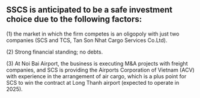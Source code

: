 ## SSCS is anticipated to be a safe investment choice due to the following factors: 
(1) the market in which the firm competes is an oligopoly with just two companies (SCS and TCS, Tan Son Nhat Cargo Services Co.Ltd). 

(2) Strong financial standing; no debts. 

(3) At Noi Bai Airport, the business is executing M&A projects with freight companies, and SCS is providing the Airports Corporation of Vietnam (ACV) with experience in the arrangement of air cargo, which is a plus point for SCS to win the contract at Long Thanh airport (expected to operate in 2025).
